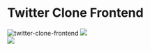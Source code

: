# Twitter Clone Frontend
![twitter-clone-frontend](https://github.com/Twitter-Clone/twitter-clone-frontend/workflows/twitter-clone-frontend/badge.svg)
![](https://img.shields.io/github/issues/Twitter-Clone/twitter-clone-frontend)	
![](https://img.shields.io/github/issues-closed-raw/Twitter-Clone/Twitter-clone-frontend)

